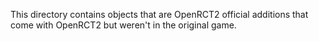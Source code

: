 This directory contains objects that are OpenRCT2 official additions that come with OpenRCT2 but weren't in the original game.